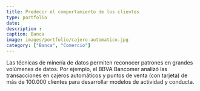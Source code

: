 ```yaml
---
title: Predecir el comportamiento de los clientes
type: portfolio
date: 
description : 
caption: Banca
image: images/portfolio/cajero-automatico.jpg
category: ["Banca", "Comercio"]
---
```


Las técnicas de minería de datos permiten reconocer patrones en grandes volúmenes de datos. Por ejemplo, el BBVA Bancomer analizó las transacciones en cajeros automáticos y puntos de venta (con tarjeta) de más de 100.000 clientes para desarrollar modelos de actividad y conducta.
